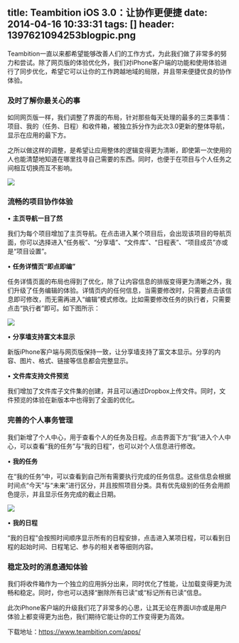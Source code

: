 title: Teambition iOS 3.0：让协作更便捷
date: 2014-04-16 10:33:31
tags: []
header: 1397621094253blogpic.png
---
Teambition一直以来都希望能够改善人们的工作方式，为此我们做了非常多的努力和尝试。除了网页版的体验优化外，我们对iPhone客户端的功能和使用体验进行了同步优化，希望它可以让你的工作跨越地域的局限，并且带来便捷优良的协作体验。

### 及时了解你最关心的事

如同网页版一样，我们调整了界面的布局，针对那些每天处理的最多的三类事情：项目、我的（任务、日程）和收件箱，被独立拆分作为此次3.0更新的整体导航，显示在应用的最下方。

之所以做这样的调整，是希望让应用整体的逻辑变得更为清晰，即使第一次使用的人也能清楚地知道在哪里找寻自己需要的东西。同时，也便于在项目与个人任务之间相互切换而互不影响。

![](/blog/image/未标题-1.png)

### 流畅的项目协作体验

   • **主页导航一目了然**

我们为每个项目增加了主页导航。在点击进入某个项目后，会出现该项目的导航页面，你可以选择进入“任务板”、“分享墙”、“文件库”、“日程表”、“项目成员”亦或是“项目设置”。

   • **任务详情页“即点即编”**

任务详情页面的布局也得到了优化，除了让内容信息的排版变得更为清晰之外，我们升级了任务编辑的体验。详情页内的任何信息，当需要修改时，只需要点击该信息即可修改，而无需再进入“编辑”模式修改。比如需要修改任务的执行者，只需要点击“执行者”即可。如下图所示：

![](/blog/image/未标题-2.png)

   • **分享墙支持富文本显示**

新版iPhone客户端与网页版保持一致，让分享墙支持了富文本显示。分享的内容、图片、格式、链接等信息都会完整显示。

   • **文件库支持文件预览**

我们增加了文件库子文件集的创建，并且可以通过Dropbox上传文件。同时，文件预览的体验在新版本中也得到了全面的优化。


### 完善的个人事务管理

我们新增了个人中心，用于查看个人的任务及日程。点击界面下方“我”进入个人中心，可以查看“我的任务”与“我的日程”，也可以对个人信息进行修改。

   • **我的任务**

在“我的任务”中，可以查看到自己所有需要执行完成的任务信息。这些信息会根据时间点“今天”与“未来”进行区分，并且按照项目分类。具有优先级别的任务会用颜色提示，并且显示任务完成的截止日期。

![](/blog/image/1397616145040未标题-3.png)

   • **我的日程**

“我的日程”会按照时间顺序显示所有的日程安排，点击进入某项日程，可以看到日程的起始时间、日程笔记、参与的相关者等细则内容。


### 稳定及时的消息通知体验

我们将收件箱作为一个独立的应用拆分出来，同时优化了性能，让加载变得更为流畅和稳定。同时，你也可以选择“删除所有已读”或“标记所有已读”信息。


此次iPhone客户端﻿﻿的升级我们花了非常多的心思，让其无论在界面UI亦或是用户体验上都变得更为出色，我们期待它能让你的工作变得更为高效。

下载地址：https://www.teambition.com/apps/